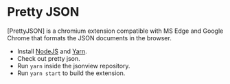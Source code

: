 Pretty JSON
========

[PrettyJSON] is a chromium extension compatible with MS Edge and Google Chrome that formats the JSON documents in the browser.


* Install [NodeJS](https://nodejs.org/en/) and [Yarn](https://yarnpkg.com/en/docs/install).
* Check out pretty json.
* Run `yarn` inside the jsonview repository.
* Run `yarn start` to build the extension.
